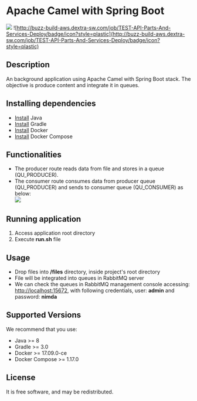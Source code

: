 # Apache Camel with Spring Boot
![](http://buzz-build-aws.dextra-sw.com/job/TEST-API-Parts-And-Services-Deploy/badge/icon)
![http://buzz-build-aws.dextra-sw.com/job/TEST-API-Parts-And-Services-Deploy/badge/icon?style=plastic](http://buzz-build-aws.dextra-sw.com/job/TEST-API-Parts-And-Services-Deploy/badge/icon?style=plastic)

## Description
An background application using Apache Camel with Spring Boot stack. The objective is produce content and integrate it in queues.

## Installing dependencies
- [Install](http://www.oracle.com/technetwork/java/javase/downloads/index.html) Java
- [Install](https://gradle.org/install/) Gradle
- [Install](https://docs.docker.com/engine/installation/) Docker
- [Install](https://docs.docker.com/compose/install/) Docker Compose

## Functionalities
- The producer route reads data from file and stores in a queue (QU_PRODUCER).
- The consumer route consumes data from producer queue (QU_PRODUCER) and sends to consumer queue (QU_CONSUMER) as below:<br/>
![](https://preview.ibb.co/isr19b/Screenshot_from_2017_12_07_17_09_11.png)

## Running application
1. Access application root directory
2. Execute **run.sh** file
    
## Usage
- Drop files into **/files** directory, inside project's root directory 
- File will be integrated into queues in RabbitMQ server
- We can check the queues in RabbitMQ management console accessing: [http://localhost:15672](http://localhost:15672), with following credentials, user: **admin** and password: **nimda**   

## Supported Versions
We recommend that you use:
 - Java >= 8
 - Gradle >= 3.0
 - Docker >= 17.09.0-ce
 - Docker Compose >= 1.17.0
     
## License
It is free software, and may be redistributed.
